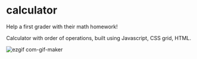 # calculator

Help a first grader with their math homework!

Calculator with order of operations, built using Javascript, CSS grid, HTML. 

![ezgif com-gif-maker](https://user-images.githubusercontent.com/90401001/219907784-65b53dfb-204e-4560-9c1f-cf4b9f8c6068.gif)





